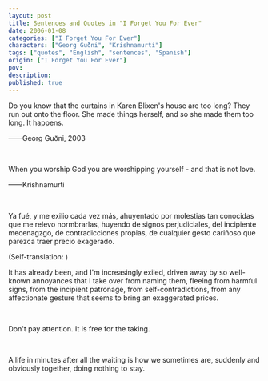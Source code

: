 ```yaml
---
layout: post
title: Sentences and Quotes in "I Forget You For Ever"
date: 2006-01-08
categories: ["I Forget You For Ever"]
characters: ["Georg Guðni", "Krishnamurti"]
tags: ["quotes", "English", "sentences", "Spanish"]
origin: ["I Forget You For Ever"]
pov: 
description: 
published: true
---
```


Do you know that the curtains in Karen Blixen's house are too long? They run out onto the floor. She made things herself, and so she made them too long. It happens.

——Georg Guðni, 2003

<br>

When you worship God you are worshipping yourself - and that is not love.

——Krishnamurti

<br>

Ya fué, y me exilio cada vez más, ahuyentado por molestias tan conocidas que me relevo normbrarlas, huyendo de signos perjudiciales, del incipiente mecenagzgo, de contradicciones propias, de cualquier gesto cariñoso que parezca traer precio exagerado.

(Self-translation: )

It has already been, and I'm increasingly exiled, driven away by so well-known annoyances that I take over from naming them, fleeing from harmful signs, from the incipient patronage, from self-contradictions, from any affectionate gesture that seems to bring an exaggerated prices.

<br>

Don't pay attention. It is free for the taking.

<br>

A life in minutes after all the waiting is how we sometimes are, suddenly and obviously together, doing nothing to stay.
